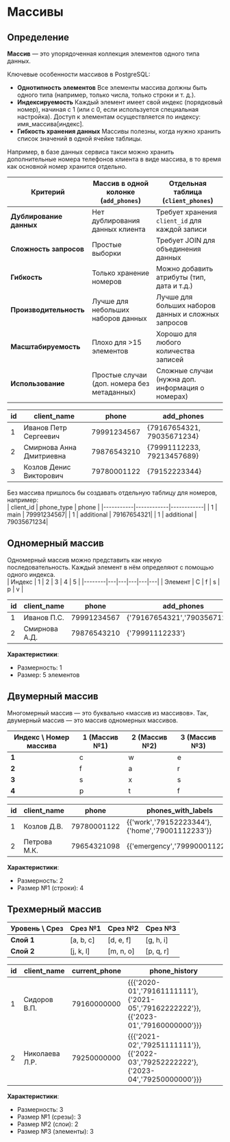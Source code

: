 # Массивы
## Определение
**Массив** — это упорядоченная коллекция элементов одного типа данных.  

Ключевые особенности массивов в PostgreSQL:  
* **Однотипность элементов** Все элементы массива должны быть одного типа (например, только числа, только строки и т. д.).  
* **Индексируемость** Каждый элемент имеет свой индекс (порядковый номер), начиная с 1 (или с 0, если используется специальная настройка). Доступ к элементам осуществляется по индексу: имя_массива[индекс].  
* **Гибкость хранения данных** Массивы полезны, когда нужно хранить список значений в одной ячейке таблицы.  

Например, в базе данных сервиса такси можно хранить дополнительные номера телефонов клиента в виде массива, в то время как основной номер хранится отдельно.  

| Критерий               | Массив в одной колонке (`add_phones`) | Отдельная таблица (`client_phones`) |
|------------------------|---------------------------------------|-------------------------------------|
| **Дублирование данных** | Нет дублирования данных клиента       | Требует хранения `client_id` для каждой записи |
| **Сложность запросов**  | Простые выборки                      | Требует JOIN для объединения данных |
| **Гибкость**           | Только хранение номеров              | Можно добавить атрибуты (тип, дата и т.д.) |
| **Производительность** | Лучше для небольших наборов данных   | Лучше для больших наборов данных и сложных запросов |
| **Масштабируемость**   | Плохо для >15 элементов              | Хорошо для любого количества записей |
| **Использование**       | Простые случаи (доп. номера без метаданных) | Сложные случаи (нужна доп. информация о номерах) |

| id | client_name          | phone      | add_phones                     |
|----|----------------------|------------|--------------------------------|
| 1  | Иванов Петр Сергеевич | 79991234567 | {79167654321, 79035671234}     |
| 2  | Смирнова Анна Дмитриевна | 79876543210 | {79991112233, 79213457689}     |
| 3  | Козлов Денис Викторович | 79780001122 | {79152223344}                 |  

Без массива пришлось бы создавать отдельную таблицу для номеров, например:  
| client_id | phone_type | phone      |
|-----------|------------|------------|
| 1         | main       | 79991234567|
| 1         | additional | 79167654321|
| 1         | additional | 79035671234|  

## Одномерный массив
Одномерный массив можно представить как некую последовательность. Каждый элемент в нём определяют с помощью одного индекса.  
| Индекс | 1 | 2 | 3 | 4 | 5 |
|--------|---|---|---|---|---|
| Элемент | C | f | s | p | v |

 id | client_name          | phone      | add_phones               |
|----|----------------------|------------|--------------------------|
| 1  | Иванов П.С.          | 79991234567 | {'79167654321','79035671234'} |
| 2  | Смирнова А.Д.        | 79876543210 | {'79991112233'}          |

**Характеристики**:  
* Размерность: 1  
* Размер: 5 элементов  

## Двумерный массив
Многомерный массив — это буквально «массив из массивов». Так, двумерный массив — это массив одномерных массивов.  

| Индекс \ Номер массива | 1 (Массив №1) | 2 (Массив №2) | 3 (Массив №3) |
|------------------------|---------------|---------------|---------------|
| **1**                  | с             | w             | e             |
| **2**                  | f             | a             | r             |
| **3**                  | s             | x             | s             |
| **4**                  | p             | t             | f             |  

| id | client_name    | phone      | phones_with_labels                     |
|----|----------------|------------|----------------------------------------|
| 1  | Козлов Д.В.    | 79780001122 | {{'work','79152223344'},{'home','79001112233'}} |
| 2  | Петрова М.К.   | 79654321098 | {{'emergency','79990001122'}}          |  

**Характеристики**:  
* Размерность: 2  
* Размер №1 (строки): 4  

## Трехмерный массив
| Уровень \ Срез | Срез №1       | Срез №2       | Срез №3       |
|----------------|---------------|---------------|---------------|
| **Слой 1**     | [a, b, c]     | [d, e, f]     | [g, h, i]     |
| **Слой 2**     | [j, k, l]     | [m, n, o]     | [p, q, r]     |  

| id | client_name    | current_phone | phone_history                                                                 |
|----|----------------|---------------|-------------------------------------------------------------------------------|
| 1  | Сидоров В.П.   | 79160000000   | {{{'2020-01','79161111111'},{'2021-05','79162222222'}},{{'2023-01','79160000000'}}} |
| 2  | Николаева Л.Р. | 79250000000   | {{{'2021-02','79251111111'}},{{'2022-03','79252222222'},{'2023-04','79250000000'}}} |

**Характеристики**:  
* Размерность: 3  
* Размер №1 (срезы): 3  
* Размер №2 (слои): 2  
* Размер №3 (элементы): 3  

